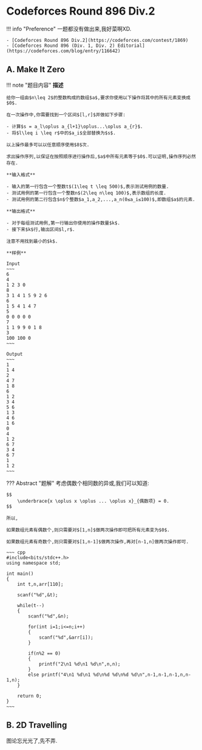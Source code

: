 # Codeforces Round 896 Div.2

!!! info "Preference"
    一题都没有做出来,我好菜啊XD.

    - [Codeforces Round 896 Div.2](https://codeforces.com/contest/1869)
    - [Codeforces Round 896 (Div. 1, Div. 2) Editorial](https://codeforces.com/blog/entry/116642)

## A. Make It Zero

!!! note "题目内容"
    **描述**
    
    给你一组由$n\leq 2$的整数构成的数组$a$,要求你使用以下操作将其中的所有元素变换成$0$.

    在一次操作中,你需要找到一个区间$[l,r]$并做如下步骤:
    
    - 计算$s = a_l\oplus a_{l+1}\oplus...\oplus a_{r}$.
    - 将$l\leq i \leq r$中的$a_i$全部替换为$s$.
    
    以上操作最多可以以任意顺序使用$8$次.

    求出操作序列,以保证在按照顺序进行操作后,$a$中所有元素等于$0$.可以证明,操作序列必然存在.

    **输入格式**

    - 输入的第一行包含一个整数t$(1\leq t \leq 500)$,表示测试用例的数量.
    - 测试用例的第一行包含一个整数n$(2\leq n\leq 100)$,表示数组的长度.
    - 测试用例的第二行包含$n$个整数$a_1,a_2,...,a_n(0≤a_i≤100)$,即数组$a$的元素.

    **输出格式**

    - 对于每组测试用例,第一行输出你使用的操作数量$k$.
    - 接下来$k$行,输出区间$l,r$.
  
    注意不用找到最小的$k$.

    **样例**
    
    Input
    ~~~ 
    6
    4
    1 2 3 0
    8
    3 1 4 1 5 9 2 6
    6
    1 5 4 1 4 7
    5
    0 0 0 0 0
    7
    1 1 9 9 0 1 8
    3
    100 100 0
    ~~~

    Output
    ~~~
    1
    1 4
    2
    4 7
    1 8
    6
    1 2
    3 4
    5 6
    1 3
    4 6
    1 6
    0
    4
    1 2
    6 7
    3 4
    6 7
    1
    1 2
    ~~~

??? Abstract "题解"
    考虑偶数个相同数的异或,我们可以知道:
    
    $$
        \underbrace{x \oplus x \oplus ... \oplus x}_{偶数项} = 0.
    $$

    所以,
    
    如果数组元素有偶数个,则只需要对$[1,n]$做两次操作即可把所有元素变为$0$.

    如果数组元素有奇数个,则只需要对$[1,n-1]$做两次操作,再对[n-1,n]做两次操作即可.

    ~~~ cpp
    #include<bits/stdc++.h>
    using namespace std;

    int main()
    {
        int t,n,arr[110];

        scanf("%d",&t);

        while(t--)
        {
            scanf("%d",&n);

            for(int i=1;i<=n;i++)
            {
                scanf("%d",&arr[i]);
            }

            if(n%2 == 0)
            {
                printf("2\n1 %d\n1 %d\n",n,n);
            }
            else printf("4\n1 %d\n1 %d\n%d %d\n%d %d\n",n-1,n-1,n-1,n,n-1,n);
        }

        return 0;
    }
    ~~~

## B. 2D Travelling

图论忘光光了,先不弄.